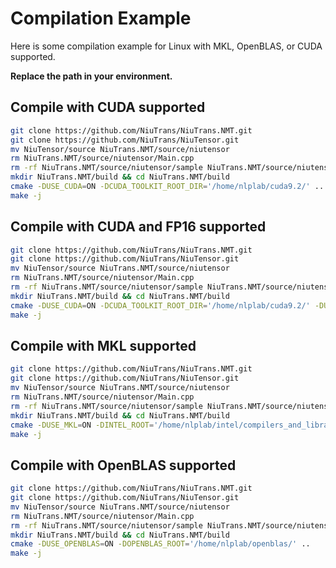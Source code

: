 # Compilation Example

Here is some compilation example for Linux with MKL, OpenBLAS, or CUDA supported. 

**Replace the path in your environment.**


## Compile with CUDA supported

```bash
git clone https://github.com/NiuTrans/NiuTrans.NMT.git
git clone https://github.com/NiuTrans/NiuTensor.git
mv NiuTensor/source NiuTrans.NMT/source/niutensor
rm NiuTrans.NMT/source/niutensor/Main.cpp
rm -rf NiuTrans.NMT/source/niutensor/sample NiuTrans.NMT/source/niutensor/tensor/test
mkdir NiuTrans.NMT/build && cd NiuTrans.NMT/build
cmake -DUSE_CUDA=ON -DCUDA_TOOLKIT_ROOT_DIR='/home/nlplab/cuda9.2/' ..
make -j
```

## Compile with CUDA and FP16 supported


```bash
git clone https://github.com/NiuTrans/NiuTrans.NMT.git
git clone https://github.com/NiuTrans/NiuTensor.git
mv NiuTensor/source NiuTrans.NMT/source/niutensor
rm NiuTrans.NMT/source/niutensor/Main.cpp
rm -rf NiuTrans.NMT/source/niutensor/sample NiuTrans.NMT/source/niutensor/tensor/test
mkdir NiuTrans.NMT/build && cd NiuTrans.NMT/build
cmake -DUSE_CUDA=ON -DCUDA_TOOLKIT_ROOT_DIR='/home/nlplab/cuda9.2/' -DUSE_FP16=ON ..
make -j
```

## Compile with MKL supported


```bash
git clone https://github.com/NiuTrans/NiuTrans.NMT.git
git clone https://github.com/NiuTrans/NiuTensor.git
mv NiuTensor/source NiuTrans.NMT/source/niutensor
rm NiuTrans.NMT/source/niutensor/Main.cpp
rm -rf NiuTrans.NMT/source/niutensor/sample NiuTrans.NMT/source/niutensor/tensor/test
mkdir NiuTrans.NMT/build && cd NiuTrans.NMT/build
cmake -DUSE_MKL=ON -DINTEL_ROOT='/home/nlplab/intel/compilers_and_libraries_2020.2.254/linux' ..
make -j
```

## Compile with OpenBLAS supported


```bash
git clone https://github.com/NiuTrans/NiuTrans.NMT.git
git clone https://github.com/NiuTrans/NiuTensor.git
mv NiuTensor/source NiuTrans.NMT/source/niutensor
rm NiuTrans.NMT/source/niutensor/Main.cpp
rm -rf NiuTrans.NMT/source/niutensor/sample NiuTrans.NMT/source/niutensor/tensor/test
mkdir NiuTrans.NMT/build && cd NiuTrans.NMT/build
cmake -DUSE_OPENBLAS=ON -DOPENBLAS_ROOT='/home/nlplab/openblas/' ..
make -j
```

